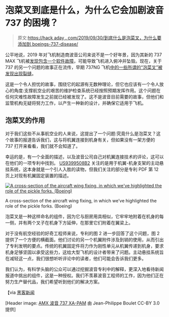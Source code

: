 # 泡菜叉到底是什么，为什么它会加剧波音 737 的困境？

> 原文:[https://hack aday . com/2019/09/30/到底什么是泡菜叉，为什么要添加到 boeings-737-disease/](https://hackaday.com/2019/09/30/what-on-earth-is-a-pickle-fork-and-why-is-it-adding-to-boeings-737-woes/)

公平地说，2019 年对飞机制造商波音公司来说不是一个好年景，因为其新的 737 MAX 飞机被[发现包含一个软件故障](https://hackaday.com/2019/03/14/mcas-and-the-737-when-small-changes-have-huge-consequences/)，可能导致飞机进入俯冲并坠毁。现在，关于 737 的另一个问题的故事正在流传，早期 737NG 飞机[中的一些所谓的“泡菜叉”被发现出现裂缝](https://komonews.com/news/local/exclusive-unexpected-cracking-found-on-critical-boeing-737ng-equipment)。

这是一个令人担忧的故事，围绕它的起源有无数种理论，但它也应该有一个令人放心的角度:支撑航空业的艰苦的维护检查系统已经按照预期发挥作用。这个问题在任何灾难性故障发生之前就已经被发现了。这不是波音目前需要的故事，但他们和监管机构无疑将努力工作，以产生一种新的设计，并确保它适用于飞机。

## 泡菜叉的作用

对于我们这些不从事航空业的人来说，这提出了一个问题:究竟什么是泡菜叉？这个故事的报道告诉我们，这与将机翼连接到机身有关，但如果没有一架方便的 737 打开来看看，我们就不会知道了。

幸运的是，有一个全面的描述，以及波音公司自己对机翼连接技术的评论，这可以在他们的一项专利中找到。 [US9399508B2](https://patents.google.com/patent/US9399508) 关注的是用于机翼-机身支架的主动悬挂系统，这本身就是一个引人入胜的读物，但我们关注的部分是专利 PDF 第 12 页上对现有机翼固定装置的描述。

[![A cross-section of the aircraft wing fixing, in which we've highlighted the role of the pickle forks. (Boeing)](../Images/b57565f11dab3ddb30ce72d41d62f385.png)](https://hackaday.com/wp-content/uploads/2019/09/boeing-pickle-fork-patent-diagram.png)

A cross-section of the aircraft wing fixing, in which we’ve highlighted the role of the pickle forks. (Boeing)

泡菜叉是一种这样命名的组件，因为它与厨房用具相似，它牢牢地附着在机身的每一侧，并有两个叉子在机身下方延伸，在那里它们附着在翼梁上。

对于没有航空经验的好奇工程师来说，专利的图 2 进一步回答了这个问题，图 2 提供了一个方便的横截面。他们讨论的另一个机翼附件涉及到销的使用，从而引出了专利发明的要点。传统的机翼固定件将力作为刚性单元从机翼传递到机身，要求机身足够坚固以承受这些力，这给大型飞机的设计者带来了问题。主动悬挂系统旨在减轻这一点，我们很想听听评论中的读者，他们可能会告诉我们更多。

我们认为，有科学头脑的公众可以通过挖掘波音专利中的解释，更深入地看待新闻报道中挑出的组件，这是一种授权。我们不羡慕波音工程师的工作，因为他们正在努力生产替代品，我们希望听到他们的解决方案。

【via [黑客新闻](https://news.ycombinator.com/item?id=21102408)

[Header image: [AMX 波音 737 XA-PAM](https://commons.wikimedia.org/wiki/File:AMX_Boeing_B737_XA-PAM.JPG) 由 Jean-Philippe Boulet CC-BY 3.0 提供]